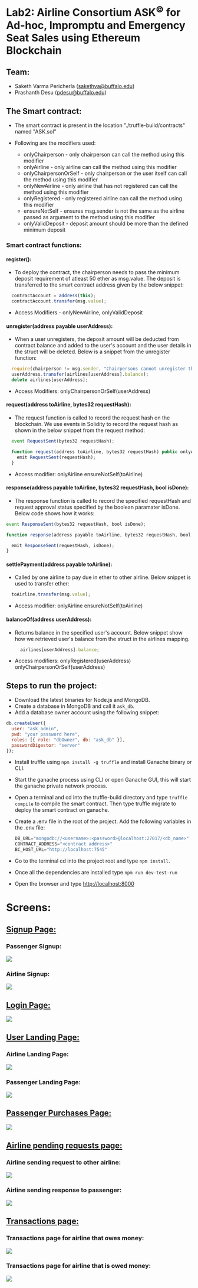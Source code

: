 # Lab2: Airline Consortium ASK<sup>©</sup> for Ad-hoc, Impromptu and Emergency Seat Sales using Ethereum Blockchain

## Team:

- Saketh Varma Pericherla (sakethva@buffalo.edu)
- Prashanth Desu (pdesu@buffalo.edu)

## The Smart contract:

- The smart contract is present in the location "./truffle-build/contracts" named "ASK.sol"
  
- Following are the modifiers used:
  - onlyChairperson - only chairperson can call the method using this modifier
  - onlyAirline - only airline can call the method using this modifier
  - onlyChairpersonOrSelf - only chairperson or the user itself can call the method using this modifier
  - onlyNewAirline - only airline that has not registered can call the method using this modifier
  - onlyRegistered - only registered airline can call the method using this modifier
  - ensureNotSelf - ensures msg.sender is not the same as the airline passed as argument to the method using this modifier
  - onlyValidDeposit - deposit amount should be more than the defined minimum deposit

### Smart contract functions:

#### register():

- To deploy the contract, the chairperson needs to pass the minimum deposit requirement of atleast 50 ether as msg.value. The deposit is transferred to the smart contract address given by the below snippet:

```javascript
  contractAccount = address(this);
  contractAccount.transfer(msg.value);
```

- Access Modifiers - onlyNewAirline, onlyValidDeposit

#### unregister(address payable userAddress):

- When a user unregisters, the deposit amount will be deducted from contract balance and added to the user's account and the user details in the struct will be deleted. Below is a snippet from the unregister function:

```javascript
  require(chairperson != msg.sender, "Chairpersons cannot unregister themselves");        
  userAddress.transfer(airlines[userAddress].balance);
  delete airlines[userAddress];
```

- Access Modifiers: onlyChairpersonOrSelf(userAddress)


#### request(address toAirline, bytes32 requestHash):
- The request function is called to record the request hash on the blockchain. We use events in Solidity to record the request hash as shown in the below snippet from the request method:

```javascript
  event RequestSent(bytes32 requestHash);

  function request(address toAirline, bytes32 requestHash) public onlyAirline ensureNotSelf(toAirline) {
    emit RequestSent(requestHash);
  }
```
- Access modifier: onlyAirline ensureNotSelf(toAirline)

#### response(address payable toAirline, bytes32 requestHash, bool isDone):
- The response function is called to record the specified requestHash and request approval status specified by the boolean paramater isDone. Below code shows how it works:

```javascript
event ResponseSent(bytes32 requestHash, bool isDone);

function response(address payable toAirline, bytes32 requestHash, bool isDone) public onlyAirline ensureNotSelf(toAirline) {

  emit ResponseSent(requestHash, isDone);
}
```

#### settlePayment(address payable toAirline):

- Called by one airline to pay due in ether to other airline. Below snippet is used to transfer ether:  

```javascript
  toAirline.transfer(msg.value);
```

- Access modifier: onlyAirline ensureNotSelf(toAirline)



#### balanceOf(address userAddress):

- Returns balance in the specified user's account. Below snippet show how we retrieved user's balance from the struct in the airlines mapping.

  ```javascript
    airlines[userAddress].balance;
  ```
- Access modifiers: onlyRegistered(userAddress) onlyChairpersonOrSelf(userAddress)


## Steps to run the project:


- Download the latest binaries for Node.js and MongoDB.
- Create a database in MongoDB and call it `ask_db`.
- Add a database owner account using the following snippet:

```javascript
db.createUser({
  user: "ask_admin",
  pwd: "your password here",
  roles: [{ role: "dbOwner", db: "ask_db" }],
  passwordDigestor: "server"
});
```

- Install truffle using `npm install -g truffle` and install Ganache binary or CLI.
- Start the ganache process using CLI or open Ganache GUI, this will start the ganache private network process.
- Open a terminal and cd into the truffle-build directory and type `truffle compile` to compile the smart contract. Then type truffle migrate to deploy the smart contract on ganache.
- Create a .env file in the root of the project. Add the following variables in the .env file:
  
  ```javascript
  DB_URL="mongodb://<username>:<password>@localhost:27017/<db_name>"
  CONTRACT_ADDRESS="<contract address>"
  BC_HOST_URL="http://localhost:7545"
  ```

- Go to the terminal cd into the project root and type `npm install`.

- Once all the dependencies are installed type `npm run dev-test-run`
- Open the browser and type [http://localhost:8000](http://localhost:8000)


# Screens:

## <u>Signup Page:</u>

### Passenger Signup:
![](./screens/register_passenger.PNG)

### Airline Signup:
![](./screens/register_airline.PNG)

## <u>Login Page:</u>

![](./screens/login_airline.PNG)

## <u>User Landing Page:</u>

### Airline Landing Page:
![](./screens/airline_dashboard.PNG)

### Passenger Landing Page:
![](./screens/passenger_dashboard.PNG)

## <u>Passenger Purchases Page:</u>

![](./screens/purchases.PNG)

## <u>Airline pending requests page:</u>

### Airline sending request to other airline:
![](./screens/handle_request.PNG)

### Airline sending response to passenger:
![](./screens/handle_response.PNG)

## <u>Transactions page:</u>

### Transactions page for airline that owes money:
![](./screens/transactions.PNG)

### Transactions page for airline that is owed money:
![](./screens/transactions_other.PNG)